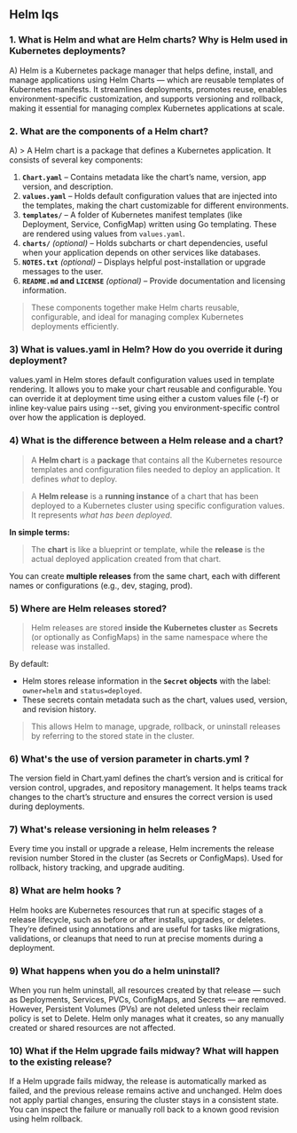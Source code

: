 ## Helm Iqs

### 1. What is Helm and what are Helm charts? Why is Helm used in Kubernetes deployments?

A) Helm is a Kubernetes package manager that helps define, install, and manage applications using Helm Charts — which are reusable templates of Kubernetes manifests. It streamlines deployments, promotes reuse, enables environment-specific customization, and supports versioning and rollback, making it essential for managing complex Kubernetes applications at scale.<br>

### 2. What are the components of a Helm chart?

A) > A Helm chart is a package that defines a Kubernetes application. It consists of several key components:

1. **`Chart.yaml`** – Contains metadata like the chart’s name, version, app version, and description.
2. **`values.yaml`** – Holds default configuration values that are injected into the templates, making the chart customizable for different environments.
3. **`templates/`** – A folder of Kubernetes manifest templates (like Deployment, Service, ConfigMap) written using Go templating. These are rendered using values from `values.yaml`.
4. **`charts/`** *(optional)* – Holds subcharts or chart dependencies, useful when your application depends on other services like databases.
5. **`NOTES.txt`** *(optional)* – Displays helpful post-installation or upgrade messages to the user.
6. **`README.md` and `LICENSE`** *(optional)* – Provide documentation and licensing information.

> These components together make Helm charts reusable, configurable, and ideal for managing complex Kubernetes deployments efficiently.

### 3) What is values.yaml in Helm? How do you override it during deployment?

values.yaml in Helm stores default configuration values used in template rendering. It allows you to make your chart reusable and configurable. You can override it at deployment time using either a custom values file (-f) or inline key-value pairs using --set, giving you environment-specific control over how the application is deployed.

### 4) What is the difference between a Helm release and a chart?

> A **Helm chart** is a **package** that contains all the Kubernetes resource templates and configuration files needed to deploy an application. It defines *what* to deploy.

> A **Helm release** is a **running instance** of a chart that has been deployed to a Kubernetes cluster using specific configuration values. It represents *what has been deployed*.

**In simple terms:**

> The **chart** is like a blueprint or template, while the **release** is the actual deployed application created from that chart.

You can create **multiple releases** from the same chart, each with different names or configurations (e.g., dev, staging, prod).

### 5) Where are Helm releases stored?

> Helm releases are stored **inside the Kubernetes cluster** as **Secrets** (or optionally as ConfigMaps) in the same namespace where the release was installed.

By default:

* Helm stores release information in the **`Secret` objects** with the label:
  `owner=helm` and `status=deployed`.
* These secrets contain metadata such as the chart, values used, version, and revision history.

> This allows Helm to manage, upgrade, rollback, or uninstall releases by referring to the stored state in the cluster.

### 6) What's the use of version parameter in charts.yml ?

The version field in Chart.yaml defines the chart’s version and is critical for version control, upgrades, and repository management. It helps teams track changes to the chart’s structure and ensures the correct version is used during deployments.

### 7) What's release versioning in helm releases ?

Every time you install or upgrade a release, Helm increments the release revision number Stored in the cluster (as Secrets or ConfigMaps). Used for rollback, history tracking, and upgrade auditing.

### 8) What are helm hooks ?

Helm hooks are Kubernetes resources that run at specific stages of a release lifecycle, such as before or after installs, upgrades, or deletes. They’re defined using annotations and are useful for tasks like migrations, validations, or cleanups that need to run at precise moments during a deployment.

### 9) What happens when you do a helm uninstall?

When you run helm uninstall, all resources created by that release — such as Deployments, Services, PVCs, ConfigMaps, and Secrets — are removed. However, Persistent Volumes (PVs) are not deleted unless their reclaim policy is set to Delete. Helm only manages what it creates, so any manually created or shared resources are not affected.

### 10) What if the Helm upgrade fails midway? What will happen to the existing release?
If a Helm upgrade fails midway, the release is automatically marked as failed, and the previous release remains active and unchanged. Helm does not apply partial changes, ensuring the cluster stays in a consistent state. You can inspect the failure or manually roll back to a known good revision using helm rollback.
